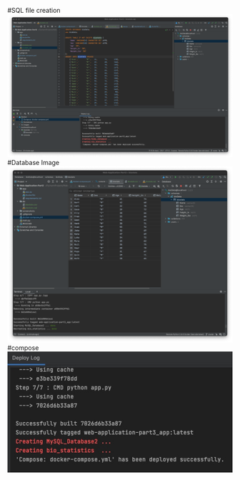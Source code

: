 #SQL file creation
![Web_app](screenshots/dbFile.png)
#Database Image
![image_final](screenshots/final.png)
#compose
![compose_time](screenshots/compose.png)
